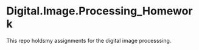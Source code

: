 # Digital.Image.Processing_Homework
This repo holdsmy assignments for the digital image processsing.
